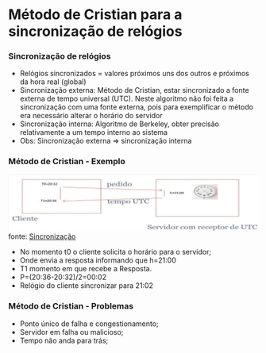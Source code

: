# Método de Cristian para a sincronização de relógios
### Sincronização de relógios 
- Relógios sincronizados = valores próximos uns dos outros e próximos da hora real (global) 
- Sincronização externa: Método de Cristian, estar sincronizado a fonte externa de tempo universal (UTC). Neste algoritmo não foi feita a sincronização com uma fonte externa, pois para exemplificar o método era necessário alterar o horário do servidor
- Sincronização interna: Algoritmo de Berkeley, obter precisão relativamente a um tempo interno ao sistema 
- Obs: Sincronização externa ⇒ sincronização interna
### Método de Cristian - Exemplo
![](/imgs/cristianImagem.PNG)
fonte: [Sincronização](http://www.di.ubi.pt/~pprata/sdtf/SDTF_10_11_T02_TempoRelogios.pdf)
- No momento t0 o cliente solicita o horário para o
servidor;
- Onde envia a resposta informando que h=21:00
- T1 momento em que recebe a Resposta.
- P=(20:36-20:32)/2=00:02
- Relógio do cliente sincronizar para 21:02
### Método de Cristian - Problemas
- Ponto único de falha e congestionamento;
- Servidor em falha ou malicioso;
- Tempo não anda para trás;

